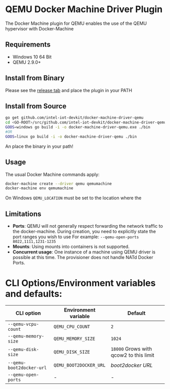 # QEMU Docker Machine Driver Plugin
The Docker Machine plugin for QEMU enables the use of the QEMU hypervisor with Docker-Machine

## Requirements
* Windows 10 64 Bit
* QEMU 2.9.0+

## Install from Binary
Please see the [release tab](https://github.com/intel-iot-devkit/docker-machine-driver-qemu/releases) and place the plugin in your PATH

## Install from Source
```bash
go get github.com/intel-iot-devkit/docker-machine-driver-qemu
cd <GO-ROOT>/src/github.com/intel-iot-devkit/docker-machine-driver-qemu
GOOS=windows go build -i -o docker-machine-driver-qemu.exe ./bin
#OR
GOOS=linux go build -i -o docker-machine-driver-qemu ./bin
```
An place the binary in your path!

## Usage
The usual Docker Machine commands apply:
```bash
docker-machine create --driver qemu qemumachine
docker-machine env qemumachine
```
On Windows `QEMU_LOCATION` must be set to the location where the

## Limitations
* **Ports**: QEMU will not generally respect forwarding the network traffic to the docker-machine.
During creation, you need to explicitly state the port ranges you wish to use
For example:
``` --qemu-open-ports 8022,1111,1231-1235 ```
* **Mounts**: Using mounts into containers is not supported.
* **Concurrent usage**: One instance of a machine using QEMU driver is possible at this time. The provisioner does not handle NATd Docker Ports.


# CLI Options/Environment variables and defaults:

| CLI option                        | Environment variable   | Default                                |
|-----------------------------------|------------------------|----------------------------------------|
| `--qemu-vcpu-count`               | `QEMU_CPU_COUNT`       | `2`                                    |
| `--qemu-memory-size`              | `QEMU_MEMORY_SIZE`     | `1024`                                 |
| `--qemu-disk-size`                | `QEMU_DISK_SIZE`       | `18000` Grows with qcow2 to this limit |
| `--qemu-boot2docker-url`          | `QEMU_BOOT2DOCKER_URL` | *boot2docker URL*                      |
| `--qemu-open-ports`               | -                      | -                                      |

